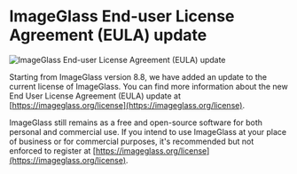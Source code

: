 # ImageGlass End-user License Agreement (EULA) update

![ImageGlass End-user License Agreement (EULA) update](https://user-images.githubusercontent.com/3154213/224893455-e65e3777-7b9c-4ef6-b5c6-aadfe880664c.png)


Starting from ImageGlass version 8.8, we have added an update to the current license of ImageGlass. You can find more information about the new End User License Agreement (EULA) update at [https://imageglass.org/license](https://imageglass.org/license).


ImageGlass still remains as a free and open-source software for both personal and commercial use. If you intend to use ImageGlass at your place of business or for commercial purposes, it's recommended but not enforced to register at [https://imageglass.org/license](https://imageglass.org/license).

